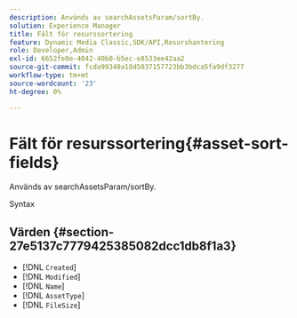 ```yaml
---
description: Används av searchAssetsParam/sortBy.
solution: Experience Manager
title: Fält för resurssortering
feature: Dynamic Media Classic,SDK/API,Resurshantering
role: Developer,Admin
exl-id: 6652fe0e-4042-40b0-b5ec-e8533ee42aa2
source-git-commit: fcda99340a18d5037157723bb3bdca5fa9df3277
workflow-type: tm+mt
source-wordcount: '23'
ht-degree: 0%

---
```


# Fält för resurssortering{#asset-sort-fields}

Används av searchAssetsParam/sortBy.

Syntax

## Värden {#section-27e5137c7779425385082dcc1db8f1a3}

* [!DNL `Created`]
* [!DNL `Modified`]
* [!DNL `Name`]
* [!DNL `AssetType`]
* [!DNL `FileSize`]
